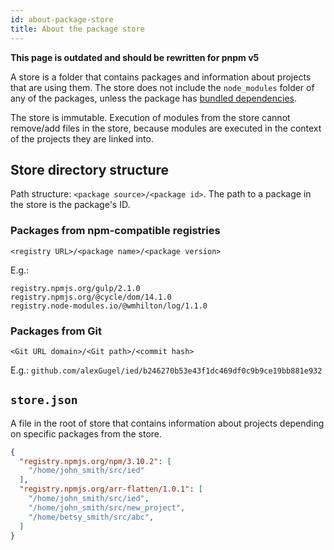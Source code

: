 ```yaml
---
id: about-package-store
title: About the package store
---
```


**This page is outdated and should be rewritten for pnpm v5**

A store is a folder that contains packages and information about projects that are using them.
The store does not include the `node_modules` folder of any of the packages, unless the package has
[bundled dependencies](https://docs.npmjs.com/files/package.json#bundleddependencies).

The store is immutable. Execution of modules from the store cannot remove/add files in the store,
because modules are executed in the context of the projects they are linked into.

## Store directory structure

Path structure: `<package source>/<package id>`. The path to a package in the store is the package's ID.

### Packages from npm-compatible registries

`<registry URL>/<package name>/<package version>`

E.g.:

```text
registry.npmjs.org/gulp/2.1.0
registry.npmjs.org/@cycle/dom/14.1.0
registry.node-modules.io/@wmhilton/log/1.1.0
```

### Packages from Git

`<Git URL domain>/<Git path>/<commit hash>`

E.g.: `github.com/alexGugel/ied/b246270b53e43f1dc469df0c9b9ce19bb881e932`

## `store.json`

A file in the root of store that contains information about projects depending on specific packages from the store.

```json
{
  "registry.npmjs.org/npm/3.10.2": [
    "/home/john_smith/src/ied"
  ],
  "registry.npmjs.org/arr-flatten/1.0.1": [
    "/home/john_smith/src/ied",
    "/home/john_smith/src/new_project",
    "/home/betsy_smith/src/abc",
  ]
}
```
